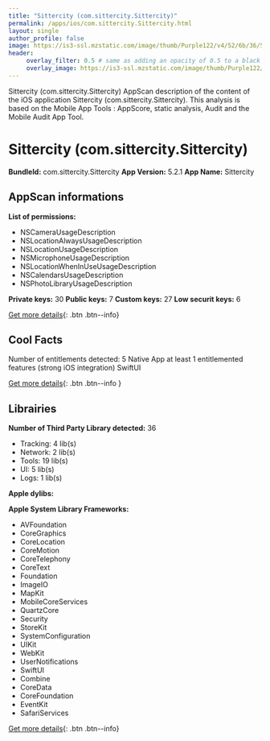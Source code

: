 ```yaml
---
title: "Sittercity (com.sittercity.Sittercity)"
permalink: /apps/ios/com.sittercity.Sittercity.html
layout: single
author_profile: false
image: https://is3-ssl.mzstatic.com/image/thumb/Purple122/v4/52/6b/36/526b3636-bf37-b799-88dd-48eabff49445/AppIcon-0-1x_U007emarketing-0-10-0-85-220.png/512x512bb.jpg
header: 
     overlay_filter: 0.5 # same as adding an opacity of 0.5 to a black background
     overlay_image: https://is3-ssl.mzstatic.com/image/thumb/Purple122/v4/52/6b/36/526b3636-bf37-b799-88dd-48eabff49445/AppIcon-0-1x_U007emarketing-0-10-0-85-220.png/512x512bb.jpg
---
```

Sittercity (com.sittercity.Sittercity) AppScan description of the content of the iOS application Sittercity (com.sittercity.Sittercity). This analysis is based on the Mobile App Tools : AppScore, static analysis, Audit and the Mobile Audit App Tool.

# Sittercity (com.sittercity.Sittercity)

**BundleId:** com.sittercity.Sittercity
**App Version:** 5.2.1
**App Name:** Sittercity


## AppScan informations 

**List of permissions:** 
- NSCameraUsageDescription
- NSLocationAlwaysUsageDescription
- NSLocationUsageDescription
- NSMicrophoneUsageDescription
- NSLocationWhenInUseUsageDescription
- NSCalendarsUsageDescription
- NSPhotoLibraryUsageDescription
  
  
**Private keys:** 30
**Public keys:** 7
**Custom keys:** 27
**Low securit keys:** 6
  
[Get more details](/pricing.html){: .btn .btn--info}

## Cool Facts

Number of entitlements detected: 5
Native App
at least 1 entitlemented features (strong iOS integration)
SwiftUI
  
[Get more details](/pricing.html){: .btn .btn--info }

## Librairies 
**Number of Third Party Library detected:** 36
- Tracking: 4 lib(s)
- Network: 2 lib(s)
- Tools: 19 lib(s)
- UI: 5 lib(s)
- Logs: 1 lib(s)


**Apple dylibs:**


**Apple System Library Frameworks:**
- AVFoundation
- CoreGraphics
- CoreLocation
- CoreMotion
- CoreTelephony
- CoreText
- Foundation
- ImageIO
- MapKit
- MobileCoreServices
- QuartzCore
- Security
- StoreKit
- SystemConfiguration
- UIKit
- WebKit
- UserNotifications
- SwiftUI
- Combine
- CoreData
- CoreFoundation
- EventKit
- SafariServices


  
[Get more details](/pricing.html){: .btn .btn--info}

